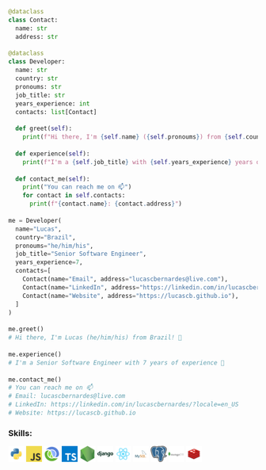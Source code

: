 ```python
@dataclass
class Contact:
  name: str
  address: str

@dataclass
class Developer:
  name: str
  country: str
  pronoums: str
  job_title: str
  years_experience: int
  contacts: list[Contact]
  
  def greet(self):
    print(f"Hi there, I'm {self.name} ({self.pronoums}) from {self.country}! 👋")
    
  def experience(self):
    print(f"I'm a {self.job_title} with {self.years_experience} years of experience 🚀")
  
  def contact_me(self):
    print("You can reach me on 📫")
    for contact in self.contacts:
      print(f"{contact.name}: {contact.address}")
  
me = Developer(
  name="Lucas",
  country="Brazil",
  pronoums="he/him/his",
  job_title="Senior Software Engineer",
  years_experience=7,
  contacts=[
    Contact(name="Email", address="lucascbernardes@live.com"),
    Contact(name="LinkedIn", address="https://linkedin.com/in/lucascbernardes/?locale=en_US"),
    Contact(name="Website", address="https://lucascb.github.io"),
  ]
)

me.greet()
# Hi there, I'm Lucas (he/him/his) from Brazil! 👋

me.experience()
# I'm a Senior Software Engineer with 7 years of experience 🚀

me.contact_me()
# You can reach me on 📫
# Email: lucascbernardes@live.com
# LinkedIn: https://linkedin.com/in/lucascbernardes/?locale=en_US
# Website: https://lucascb.github.io

```

### Skills:  

<code><img height="32" src="https://raw.githubusercontent.com/github/explore/80688e429a7d4ef2fca1e82350fe8e3517d3494d/topics/python/python.png" alt="Python"/></code>
<code><img height="32" src="https://raw.githubusercontent.com/github/explore/80688e429a7d4ef2fca1e82350fe8e3517d3494d/topics/javascript/javascript.png" alt="Javascript"/></code>
<code><img height="32" src="https://raw.githubusercontent.com/github/explore/80688e429a7d4ef2fca1e82350fe8e3517d3494d/topics/clojure/clojure.png" alt="Clojure"/></code>
<code><img height="32" src="https://raw.githubusercontent.com/github/explore/80688e429a7d4ef2fca1e82350fe8e3517d3494d/topics/typescript/typescript.png" alt="Typescript"/></code>
<code><img height="32" src="https://raw.githubusercontent.com/github/explore/80688e429a7d4ef2fca1e82350fe8e3517d3494d/topics/nodejs/nodejs.png" alt="Nodejs"/></code>
<code><img height="32" src="https://raw.githubusercontent.com/github/explore/80688e429a7d4ef2fca1e82350fe8e3517d3494d/topics/django/django.png" alt="Django"/></code>
<code><img height="32" src="https://raw.githubusercontent.com/github/explore/80688e429a7d4ef2fca1e82350fe8e3517d3494d/topics/react/react.png" alt="React"/></code>
<code><img height="32" src="https://raw.githubusercontent.com/github/explore/80688e429a7d4ef2fca1e82350fe8e3517d3494d/topics/mysql/mysql.png" alt="MySQL"/></code>
<code><img height="32" src="https://raw.githubusercontent.com/github/explore/80688e429a7d4ef2fca1e82350fe8e3517d3494d/topics/postgresql/postgresql.png" alt="PostegreSQL"/></code>
<code><img height="32" src="https://raw.githubusercontent.com/github/explore/80688e429a7d4ef2fca1e82350fe8e3517d3494d/topics/mongodb/mongodb.png" alt="MongoDB"/></code>
<code><img height="32" src="https://raw.githubusercontent.com/github/explore/80688e429a7d4ef2fca1e82350fe8e3517d3494d/topics/redis/redis.png" alt="Redis"/></code>


<!--
**lucascb/lucascb** is a ✨ _special_ ✨ repository because its `README.md` (this file) appears on your GitHub profile.

Here are some ideas to get you started:

- 🔭 I’m currently working on ...
- 🌱 I’m currently learning ...
- 👯 I’m looking to collaborate on ...
- 🤔 I’m looking for help with ...
- 💬 Ask me about ...
- 📫 How to reach me: ...
- 😄 Pronouns: ...
- ⚡ Fun fact: ...
-->
